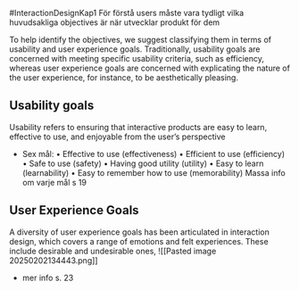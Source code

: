 #InteractionDesignKap1 
För förstå users måste vara tydligt vilka huvudsakliga objectives är när utvecklar produkt för dem


To help identify the objectives, we suggest classifying them in terms of usability and user experience goals. Traditionally, usability goals are concerned with meeting specific usability criteria, such as efficiency, whereas user experience goals are concerned with explicating the nature of the user experience, for instance, to be aesthetically pleasing.

## Usability goals
Usability refers to ensuring that interactive products are easy to learn, effective to use, and enjoyable from the user’s perspective
- Sex mål:
• Effective to use (effectiveness) 
• Efficient to use (efficiency) 
• Safe to use (safety) 
• Having good utility (utility) 
• Easy to learn (learnability) 
• Easy to remember how to use (memorability)
Massa info om varje mål s 19

## User Experience Goals
A diversity of user experience goals has been articulated in interaction design, which covers a range of emotions and felt experiences. These include desirable and undesirable ones,
![[Pasted image 20250202134443.png]]
- mer info s. 23